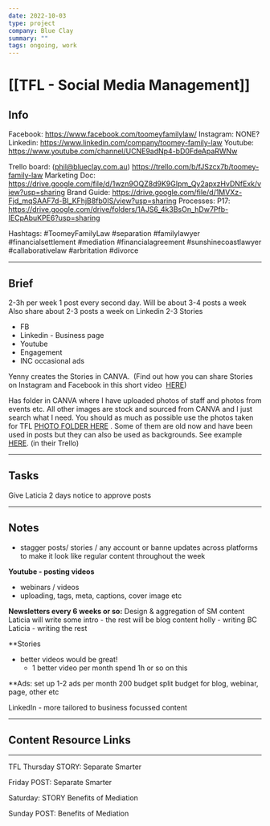 ```yaml
---
date: 2022-10-03
type: project
company: Blue Clay
summary: ""
tags: ongoing, work
---
```


# [[TFL - Social Media Management]]


## Info
Facebook: https://www.facebook.com/toomeyfamilylaw/
Instagram: NONE?
Linkedin: https://www.linkedin.com/company/toomey-family-law
Youtube: https://www.youtube.com/channel/UCNE9adNp4-bD0FdeApaRWNw

Trello board: (phil@blueclay.com.au) https://trello.com/b/fJSzcx7b/toomey-family-law
Marketing Doc: https://drive.google.com/file/d/1wzn9OQZ8d9K9GIpm_Qy2apxzHvDNfExk/view?usp=sharing
Brand Guide: https://drive.google.com/file/d/1MVXz-Fjd_mqSAAF7d-BI_KFhjB8fb0IS/view?usp=sharing 
Processes: P17: https://drive.google.com/drive/folders/1AJS6_4k3BsOn_hDw7Pfb-IECpAbuKPE6?usp=sharing 

Hashtags:
#ToomeyFamilyLaw #separation #familylawyer #financialsettlement #mediation #financialagreement #sunshinecoastlawyer #callaborativelaw #arbritation #divorce


---

## Brief
2-3h per week
1 post every second day. Will be about 3-4 posts a week
Also share about 2-3 posts a week on Linkedin
2-3 Stories
- FB
- Linkedin - Business page
- Youtube
- Engagement
- INC occasional ads

Yenny creates the Stories in CANVA.  (Find out how you can share Stories on Instagram and Facebook in this short video  [HERE](https://vimeo.com/733073711/cf34e71d66))

Has folder in CANVA where I have uploaded photos of staff and photos from events etc. All other images are stock and sourced from CANVA and I just search what I need. You should as much as possible use the photos taken for TFL [PHOTO FOLDER HERE](https://drive.google.com/drive/folders/1H99J66WN4F5MCFfHZc4ywjjlAkFnDaZn?usp=sharing) . Some of them are old now and have been used in posts but they can also be used as backgrounds. See example [HERE](https://trello.com/c/Uwy5s90d). (in their Trello)

---

## Tasks
Give Laticia 2 days notice to approve posts


---

## Notes
- stagger posts/ stories / any account or banne updates across platforms to make it look like regular content throughout the week

**Youtube - posting videos**
- webinars / videos 
- uploading, tags, meta, captions, cover image etc

**Newsletters every 6 weeks or so:**
Design & aggregation of SM content 
Laticia will write some intro - the rest will be blog content
holly - writing BC
Laticia - writing the rest

**Stories
- better videos would be great!
	- 1 better video per month spend 1h or so on this

**Ads:
set up 1-2 ads per month 
200 budget
split budget for blog, webinar, page, other etc

LinkedIn - more tailored to business focussed content

---


## Content Resource Links


---


TFL 
Thursday STORY: Separate Smarter

Friday POST: Separate Smarter

Saturday: STORY Benefits of Mediation

Sunday POST: Benefits of Mediation